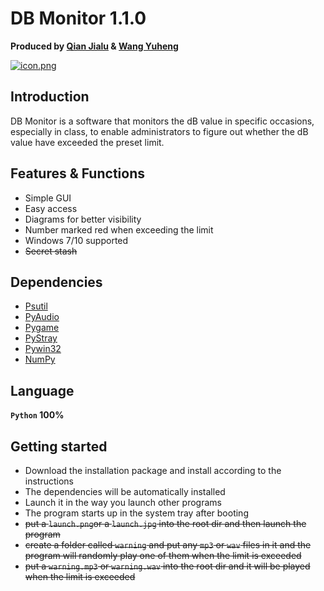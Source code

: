 # DB Monitor 1.1.0   

**Produced by [Qian Jialu](https://github.com/god-forever) & [Wang Yuheng](https://github.com/enderman-teleporting)**

[![icon.png](https://s2.loli.net/2024/02/18/PRm7rtNhe53gcyB.png)](https://github.com/God-Forever/DB_Monitor/)

## Introduction

DB Monitor is a software that monitors the dB value in specific occasions, especially in class, to enable administrators to figure out whether the dB value have exceeded the preset limit.

## Features & Functions

* Simple GUI
* Easy access
* Diagrams for better visibility
* Number marked red when exceeding the limit
* Windows 7/10 supported    
* ~~Secret stash~~

## Dependencies

* [Psutil](https://pypi.org/project/psutil/)
* [PyAudio](https://pypi.org/project/pyaudio/)
* [Pygame](https://pypi.org/project/pygame/)
* [PyStray](https://pypi.org/project/pystray/)
* [Pywin32](https://pypi.org/project/pywin32/)
* [NumPy](https://pypi.org/project/numpy/)

## Language

**`Python` 100%**

## Getting started

* Download the installation package and install according to the instructions
* The dependencies will be automatically installed
* Launch it in the way you launch other programs
* The program starts up in the system tray after booting
* ~~put a `launch.png`or a `launch.jpg` into the root dir and then launch the program~~
* ~~create a folder called `warning` and put any `mp3` or `wav` files in it and the program will randomly play one of them when the limit is exceeded~~
* ~~put a `warning.mp3` or `warning.wav` into the root dir and it will be played when the limit is exceeded~~

